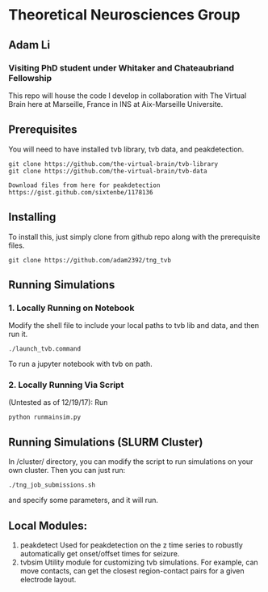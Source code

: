 # Theoretical Neurosciences Group
## Adam Li
### Visiting PhD student under Whitaker and Chateaubriand Fellowship

This repo will house the code I develop in collaboration with The Virtual Brain here at Marseille, France in INS at Aix-Marseille Universite. 

## Prerequisites
You will need to have installed tvb library, tvb data, and peakdetection.

    git clone https://github.com/the-virtual-brain/tvb-library
    git clone https://github.com/the-virtual-brain/tvb-data

    Download files from here for peakdetection
    https://gist.github.com/sixtenbe/1178136

## Installing
To install this, just simply clone from github repo along with the prerequisite files.

    git clone https://github.com/adam2392/tng_tvb

## Running Simulations
### 1. Locally Running on Notebook
Modify the shell file to include your local paths to tvb lib and data, and then run it.

    ./launch_tvb.command

To run a jupyter notebook with tvb on path.

### 2. Locally Running Via Script
(Untested as of 12/19/17):
Run

    python runmainsim.py

## Running Simulations (SLURM Cluster)
In /cluster/ directory, you can modify the script to run simulations on your own cluster. Then you can just run:
    
    ./tng_job_submissions.sh

and specify some parameters, and it will run.

## Local Modules:
1. peakdetect
Used for peakdetection on the z time series to robustly automatically get onset/offset times for seizure.
2. tvbsim
Utility module for customizing tvb simulations. For example, can move contacts, can get the closest region-contact pairs for a given electrode layout. 

